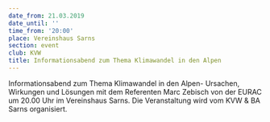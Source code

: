 ```yaml
---
date_from: 21.03.2019
date_until: ''
time_from: '20:00'
place: Vereinshaus Sarns
section: event
club: KVW
title: Informationsabend zum Thema Klimawandel in den Alpen
---
```

Informationsabend zum Thema Klimawandel in den Alpen- Ursachen, Wirkungen und Lösungen mit dem Referenten Marc Zebisch von der EURAC um 20.00 Uhr im Vereinshaus Sarns. Die Veranstaltung wird vom KVW & BA Sarns organisiert.
